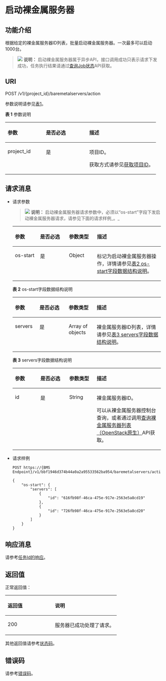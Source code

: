 # 启动裸金属服务器<a name="ZH-CN_TOPIC_0131356391"></a>

## 功能介绍<a name="section18389930"></a>

根据给定的裸金属服务器ID列表，批量启动裸金属服务器。一次最多可以启动1000台。

>![](public_sys-resources/icon-note.gif) **说明：** 
>启动裸金属服务器属于异步API，接口调用成功只表示请求下发成功，任务执行结果请通过[查询Job状态](查询Job状态.md)API获取。

## URI<a name="section31291646"></a>

POST /v1/\{project\_id\}/baremetalservers/action

参数说明请参见[表1](#table58892473)。

**表 1**  参数说明

<a name="table58892473"></a>
<table><thead align="left"><tr id="row45596481"><th class="cellrowborder" valign="top" width="25.4%" id="mcps1.2.4.1.1"><p id="p2327487"><a name="p2327487"></a><a name="p2327487"></a>参数</p>
</th>
<th class="cellrowborder" valign="top" width="28.74%" id="mcps1.2.4.1.2"><p id="p54308798"><a name="p54308798"></a><a name="p54308798"></a>是否必选</p>
</th>
<th class="cellrowborder" valign="top" width="45.86%" id="mcps1.2.4.1.3"><p id="p36936550"><a name="p36936550"></a><a name="p36936550"></a>描述</p>
</th>
</tr>
</thead>
<tbody><tr id="row39070558"><td class="cellrowborder" valign="top" width="25.4%" headers="mcps1.2.4.1.1 "><p id="p10598606"><a name="p10598606"></a><a name="p10598606"></a>project_id</p>
</td>
<td class="cellrowborder" valign="top" width="28.74%" headers="mcps1.2.4.1.2 "><p id="p53180767"><a name="p53180767"></a><a name="p53180767"></a>是</p>
</td>
<td class="cellrowborder" valign="top" width="45.86%" headers="mcps1.2.4.1.3 "><p id="p37593705"><a name="p37593705"></a><a name="p37593705"></a>项目ID。</p>
<p id="p652825144113"><a name="p652825144113"></a><a name="p652825144113"></a>获取方式请参见<a href="获取项目ID.md">获取项目ID</a>。</p>
</td>
</tr>
</tbody>
</table>

## 请求消息<a name="section13189358"></a>

-   请求参数

    >![](public_sys-resources/icon-note.gif) **说明：** 
    >启动裸金属服务器请求参数中，必须以“os-start”字段下发启动裸金属服务器请求，请参见下面的请求样例_。_

    <a name="table66572856"></a>
    <table><thead align="left"><tr id="row53954942"><th class="cellrowborder" valign="top" width="16.91830816918308%" id="mcps1.1.5.1.1"><p id="p8274172"><a name="p8274172"></a><a name="p8274172"></a>参数</p>
    </th>
    <th class="cellrowborder" valign="top" width="19.458054194580544%" id="mcps1.1.5.1.2"><p id="p66228199"><a name="p66228199"></a><a name="p66228199"></a>是否必选</p>
    </th>
    <th class="cellrowborder" valign="top" width="18.888111188881112%" id="mcps1.1.5.1.3"><p id="p62883878"><a name="p62883878"></a><a name="p62883878"></a>参数类型</p>
    </th>
    <th class="cellrowborder" valign="top" width="44.73552644735527%" id="mcps1.1.5.1.4"><p id="p60429346"><a name="p60429346"></a><a name="p60429346"></a>描述</p>
    </th>
    </tr>
    </thead>
    <tbody><tr id="row62938818"><td class="cellrowborder" valign="top" width="16.91830816918308%" headers="mcps1.1.5.1.1 "><p id="p64879470"><a name="p64879470"></a><a name="p64879470"></a>os-start</p>
    </td>
    <td class="cellrowborder" valign="top" width="19.458054194580544%" headers="mcps1.1.5.1.2 "><p id="p20745743"><a name="p20745743"></a><a name="p20745743"></a>是</p>
    </td>
    <td class="cellrowborder" valign="top" width="18.888111188881112%" headers="mcps1.1.5.1.3 "><p id="p2683661"><a name="p2683661"></a><a name="p2683661"></a>Object</p>
    </td>
    <td class="cellrowborder" valign="top" width="44.73552644735527%" headers="mcps1.1.5.1.4 "><p id="p10232270"><a name="p10232270"></a><a name="p10232270"></a>标记为启动裸金属服务器操作，详情请参见<a href="#table52132698163051">表2 os-start字段数据结构说明</a>。</p>
    </td>
    </tr>
    </tbody>
    </table>

    **表 2**  os-start字段数据结构说明

    <a name="table52132698163051"></a>
    <table><thead align="left"><tr id="row58550307163051"><th class="cellrowborder" valign="top" width="16.54%" id="mcps1.2.5.1.1"><p id="p44954445163051"><a name="p44954445163051"></a><a name="p44954445163051"></a>参数</p>
    </th>
    <th class="cellrowborder" valign="top" width="19.689999999999998%" id="mcps1.2.5.1.2"><p id="p17431419163051"><a name="p17431419163051"></a><a name="p17431419163051"></a>是否必选</p>
    </th>
    <th class="cellrowborder" valign="top" width="18.85%" id="mcps1.2.5.1.3"><p id="p2658838163051"><a name="p2658838163051"></a><a name="p2658838163051"></a>参数类型</p>
    </th>
    <th class="cellrowborder" valign="top" width="44.92%" id="mcps1.2.5.1.4"><p id="p14039301163051"><a name="p14039301163051"></a><a name="p14039301163051"></a>描述</p>
    </th>
    </tr>
    </thead>
    <tbody><tr id="row63441585163051"><td class="cellrowborder" valign="top" width="16.54%" headers="mcps1.2.5.1.1 "><p id="p38494721163051"><a name="p38494721163051"></a><a name="p38494721163051"></a>servers</p>
    </td>
    <td class="cellrowborder" valign="top" width="19.689999999999998%" headers="mcps1.2.5.1.2 "><p id="p31064669163051"><a name="p31064669163051"></a><a name="p31064669163051"></a>是</p>
    </td>
    <td class="cellrowborder" valign="top" width="18.85%" headers="mcps1.2.5.1.3 "><p id="p33210286163051"><a name="p33210286163051"></a><a name="p33210286163051"></a>Array of objects</p>
    </td>
    <td class="cellrowborder" valign="top" width="44.92%" headers="mcps1.2.5.1.4 "><p id="p48899565163125"><a name="p48899565163125"></a><a name="p48899565163125"></a>裸金属服务器ID列表，详情请参见<a href="#table23507505">表3 servers字段数据结构说明</a>。</p>
    </td>
    </tr>
    </tbody>
    </table>

    **表 3**  servers字段数据结构说明

    <a name="table23507505"></a>
    <table><thead align="left"><tr id="row5109846"><th class="cellrowborder" valign="top" width="17.11%" id="mcps1.2.5.1.1"><p id="p11244347"><a name="p11244347"></a><a name="p11244347"></a>参数</p>
    </th>
    <th class="cellrowborder" valign="top" width="19.46%" id="mcps1.2.5.1.2"><p id="p38376892"><a name="p38376892"></a><a name="p38376892"></a>是否必选</p>
    </th>
    <th class="cellrowborder" valign="top" width="18.509999999999998%" id="mcps1.2.5.1.3"><p id="p21520579"><a name="p21520579"></a><a name="p21520579"></a>参数类型</p>
    </th>
    <th class="cellrowborder" valign="top" width="44.92%" id="mcps1.2.5.1.4"><p id="p65445301"><a name="p65445301"></a><a name="p65445301"></a>描述</p>
    </th>
    </tr>
    </thead>
    <tbody><tr id="row66578044"><td class="cellrowborder" valign="top" width="17.11%" headers="mcps1.2.5.1.1 "><p id="p24112512"><a name="p24112512"></a><a name="p24112512"></a>id</p>
    </td>
    <td class="cellrowborder" valign="top" width="19.46%" headers="mcps1.2.5.1.2 "><p id="p6956456"><a name="p6956456"></a><a name="p6956456"></a>是</p>
    </td>
    <td class="cellrowborder" valign="top" width="18.509999999999998%" headers="mcps1.2.5.1.3 "><p id="p26602077"><a name="p26602077"></a><a name="p26602077"></a>String</p>
    </td>
    <td class="cellrowborder" valign="top" width="44.92%" headers="mcps1.2.5.1.4 "><p id="p65561530"><a name="p65561530"></a><a name="p65561530"></a>裸金属服务器ID。</p>
    <p id="p29791113277"><a name="p29791113277"></a><a name="p29791113277"></a>可以从<span id="zh-cn_topic_0113746489_text013014803615"><a name="zh-cn_topic_0113746489_text013014803615"></a><a name="zh-cn_topic_0113746489_text013014803615"></a>裸金属服务器</span><span id="zh-cn_topic_0113746489_text10131448133612"><a name="zh-cn_topic_0113746489_text10131448133612"></a><a name="zh-cn_topic_0113746489_text10131448133612"></a></span>控制台查询，或者通过调用<a href="查询裸金属服务器列表（OpenStack原生）.md">查询裸金属服务器列表（OpenStack原生）</a>API获取。</p>
    </td>
    </tr>
    </tbody>
    </table>

-   请求样例

    ```
    POST https://{BMS Endpoint}/v1/bbf1946d374b44a0a2a95533562ba954/baremetalservers/action
    ```

    ```
    {
        "os-start": {
            "servers": [
                {
                    "id": "616fb98f-46ca-475e-917e-2563e5a8cd19"
                },
                {
                    "id": "726fb98f-46ca-475e-917e-2563e5a8cd20"
                }
            ]
        }
    }
    ```


## 响应消息<a name="section51595365"></a>

请参考[任务Id的响应](任务Id的响应.md)。

## 返回值<a name="section868814916514"></a>

正常返回值：

<a name="zh-cn_topic_0106040941_table753804619176"></a>
<table><thead align="left"><tr id="zh-cn_topic_0106040941_row10735134615172"><th class="cellrowborder" valign="top" width="42.42%" id="mcps1.1.3.1.1"><p id="zh-cn_topic_0106040941_p19735204616177"><a name="zh-cn_topic_0106040941_p19735204616177"></a><a name="zh-cn_topic_0106040941_p19735204616177"></a>返回值</p>
</th>
<th class="cellrowborder" valign="top" width="57.58%" id="mcps1.1.3.1.2"><p id="zh-cn_topic_0106040941_p207355465176"><a name="zh-cn_topic_0106040941_p207355465176"></a><a name="zh-cn_topic_0106040941_p207355465176"></a>说明</p>
</th>
</tr>
</thead>
<tbody><tr id="zh-cn_topic_0106040941_row1473514621713"><td class="cellrowborder" valign="top" width="42.42%" headers="mcps1.1.3.1.1 "><p id="zh-cn_topic_0106040941_p13735144611178"><a name="zh-cn_topic_0106040941_p13735144611178"></a><a name="zh-cn_topic_0106040941_p13735144611178"></a>200</p>
</td>
<td class="cellrowborder" valign="top" width="57.58%" headers="mcps1.1.3.1.2 "><p id="zh-cn_topic_0106040941_p207351246161711"><a name="zh-cn_topic_0106040941_p207351246161711"></a><a name="zh-cn_topic_0106040941_p207351246161711"></a>服务器已成功处理了请求。</p>
</td>
</tr>
</tbody>
</table>

其他返回值请参考[状态码](状态码.md)。

## 错误码<a name="section14752650154917"></a>

请参考[错误码](错误码.md)。


